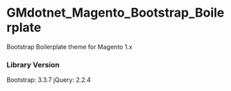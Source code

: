 GMdotnet_Magento_Bootstrap_Boilerplate
======================================

Bootstrap Boilerplate theme for Magento 1.x
 
### Library Version

Bootstrap: 3.3.7
jQuery: 2.2.4
